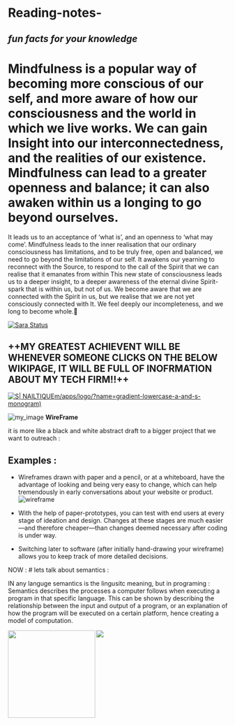 # Reading-notes-

## _fun facts for your knowledge_

   # **Mindfulness is a popular way of becoming more conscious of our self, and more aware of how our consciousness and the world in which we live works. We can gain Insight into our    interconnectedness, and the realities of our existence. Mindfulness can lead to a greater openness and balance; it can also awaken within us a longing to go beyond ourselves.** #

  It leads us to an acceptance of ‘what is’, and an openness to ‘what may come’. Mindfulness leads to the inner realisation that our ordinary consciousness has limitations, and to    be truly free, open and balanced, we need to go beyond the limitations of our self. It awakens our yearning to reconnect with the Source, to respond to the call of the Spirit     that we can realise that it emanates from within This new state of consciousness leads us to a deeper insight, to a deeper awareness of the eternal divine Spirit-spark that is    within us, but not of us. We become aware that we are connected with the Spirit in us, but we realise that we are not yet consciously connected with It. We feel deeply our incompleteness, and we long to become whole.:gem:
  
  
  [![Sara Status ](https://travis-ci.org/joemccann/dillinger.svg?branch=master)](https://github.com/settings/profile)
  
  
  ## ++MY GREATEST ACHIEVENT WILL BE WHENEVER SOMEONE CLICKS ON THE BELOW WIKIPAGE, IT WILL BE FULL OF INOFRMATION ABOUT MY TECH FIRM!!++
  
  
  [![S| NAILTIQUE](https://www.designevo.co)m/apps/logo/?name=gradient-lowercase-a-and-s-monogram)](https://en.wikipedia.org/w/index.phpsearch=Nailtique&title=Special%3ASearch&profile=advanced&fulltext=1&ns0=1)
  
  
  
  
![my_image](C:\Users\USER\Downloads/wireframe.png)
**WireFrame**

it is more like a black and white abstract draft to a bigger project that we want to outreach :

## Examples :
- Wireframes drawn with paper and a pencil, or at a whiteboard, have the advantage of looking and being very easy to change, which can help tremendously in early conversations about your website or product.![wireframe](https://user-images.githubusercontent.com/83532083/116927610-8d2a5180-ac64-11eb-8177-e49f445b060f.jpg)

- With the help of paper-prototypes, you can test with end users at every stage of ideation and design. Changes at these stages are much easier—and therefore cheaper—than changes deemed necessary after coding is under way.
- Switching later to software (after initially hand-drawing your wireframe) allows you to keep track of more detailed decisions.





NOW :  # lets talk about semantics : 

IN any languge semantics is the lingusitc meaning, but in programing : Semantics describes the processes a computer follows when executing a program in that specific language. This can be shown by describing the relationship between the input and output of a program, or an explanation of how the program will be executed on a certain platform, hence creating a model of computation.


<img align="left" src="images/k8s-dashboard-namespace.png" width=200 > ![](images/k8s-dashboard-namespace.png)



